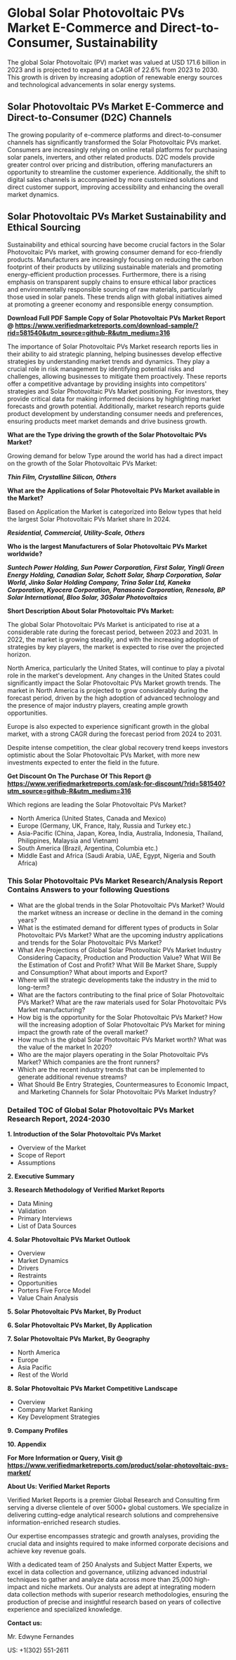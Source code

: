 <h1>Global Solar Photovoltaic PVs Market E-Commerce and Direct-to-Consumer, Sustainability</h1><p class=""><p>The global Solar Photovoltaic (PV) market was valued at USD 171.6 billion in 2023 and is projected to expand at a CAGR of 22.6% from 2023 to 2030. This growth is driven by increasing adoption of renewable energy sources and technological advancements in solar energy systems.</p><h2>Solar Photovoltaic PVs Market E-Commerce and Direct-to-Consumer (D2C) Channels</h2><p>The growing popularity of e-commerce platforms and direct-to-consumer channels has significantly transformed the Solar Photovoltaic PVs market. Consumers are increasingly relying on online retail platforms for purchasing solar panels, inverters, and other related products. D2C models provide greater control over pricing and distribution, offering manufacturers an opportunity to streamline the customer experience. Additionally, the shift to digital sales channels is accompanied by more customized solutions and direct customer support, improving accessibility and enhancing the overall market dynamics.</p><h2>Solar Photovoltaic PVs Market Sustainability and Ethical Sourcing</h2><p>Sustainability and ethical sourcing have become crucial factors in the Solar Photovoltaic PVs market, with growing consumer demand for eco-friendly products. Manufacturers are increasingly focusing on reducing the carbon footprint of their products by utilizing sustainable materials and promoting energy-efficient production processes. Furthermore, there is a rising emphasis on transparent supply chains to ensure ethical labor practices and environmentally responsible sourcing of raw materials, particularly those used in solar panels. These trends align with global initiatives aimed at promoting a greener economy and responsible energy consumption.</p></p><p class=""><strong>Download Full PDF Sample Copy of Solar Photovoltaic PVs Market Report @ <a href="https://www.verifiedmarketreports.com/download-sample/?rid=581540&utm_source=github-R&utm_medium=316" target="_blank">https://www.verifiedmarketreports.com/download-sample/?rid=581540&utm_source=github-R&utm_medium=316</a></strong></p><p>The importance of&nbsp;Solar Photovoltaic PVs Market research reports lies in their ability to aid strategic planning, helping businesses develop effective strategies by understanding market trends and dynamics. They play a crucial role in risk management by identifying potential risks and challenges, allowing businesses to mitigate them proactively. These reports offer a competitive advantage by providing insights into competitors' strategies and Solar Photovoltaic PVs Market positioning. For investors, they provide critical data for making informed decisions by highlighting market forecasts and growth potential. Additionally, market research reports guide product development by understanding consumer needs and preferences, ensuring products meet market demands and drive business growth.</p><p><strong>What are the&nbsp;Type driving the growth of the Solar Photovoltaic PVs Market?</strong></p><p id="" class="">Growing demand for below Type around the world has had a direct impact on the growth of the Solar Photovoltaic PVs Market:</p><p class=""><em><strong>Thin Film, Crystalline Silicon, Others</strong></em></p><p class=""><strong>What are the&nbsp;Applications&nbsp;of Solar Photovoltaic PVs Market available in the Market?</strong></p><p id="" class="">Based on Application the Market is categorized into Below types that held the largest Solar Photovoltaic PVs Market share In 2024.</p><p class=""><em><strong>Residential, Commercial, Utility-Scale, Others</strong></em></p><p class=""><strong>Who is the largest Manufacturers of Solar Photovoltaic PVs Market worldwide?</strong></p><p><em><strong>Suntech Power Holding, Sun Power Corporation, First Solar, Yingli Green Energy Holding, Canadian Solar, Schott Solar, Sharp Corporation, Solar World, Jinko Solar Holding Company, Trina Solar Ltd, Kaneka Corporation, Kyocera Corporation, Panasonic Corporation, Renesola, BP Solar International, Bloo Solar, 3GSolar Photovoltaics</strong></em></p><p id="" class=""><strong>Short Description About Solar Photovoltaic PVs Market:</strong></p><p>The global Solar Photovoltaic PVs Market is anticipated to rise at a considerable rate during the forecast period, between 2023 and 2031. In 2022, the market is growing steadily, and with the increasing adoption of strategies by key players, the market is expected to rise over the projected horizon.</p><p>North America, particularly the United States, will continue to play a pivotal role in the market's development. Any changes in the United States could significantly impact the Solar Photovoltaic PVs Market growth trends. The market in North America is projected to grow considerably during the forecast period, driven by the high adoption of advanced technology and the presence of major industry players, creating ample growth opportunities.</p><p>Europe is also expected to experience significant growth in the global market, with a strong CAGR during the forecast period from 2024 to 2031.</p><p>Despite intense competition, the clear global recovery trend keeps investors optimistic about the Solar Photovoltaic PVs Market, with more new investments expected to enter the field in the future.</p><p id="" class=""><strong>Get Discount On The Purchase Of This Report @ <a href="https://www.verifiedmarketreports.com/ask-for-discount/?rid=581540?utm_source=github-R&utm_medium=316" target="_blank">https://www.verifiedmarketreports.com/ask-for-discount/?rid=581540?utm_source=github-R&utm_medium=316</a></strong></p><p class="">Which regions are leading the Solar Photovoltaic PVs Market?</p><ul><li>North America (United States, Canada and Mexico)</li><li>Europe (Germany, UK, France, Italy, Russia and Turkey etc.)</li><li>Asia-Pacific (China, Japan, Korea, India, Australia, Indonesia, Thailand, Philippines, Malaysia and Vietnam)</li><li>South America (Brazil, Argentina, Columbia etc.)</li><li>Middle East and Africa (Saudi Arabia, UAE, Egypt, Nigeria and South Africa)</li></ul><h3 id="" class="">This Solar Photovoltaic PVs Market Research/Analysis Report Contains Answers to your following Questions</h3><ul><li>What are the global trends in the Solar Photovoltaic PVs Market? Would the market witness an increase or decline in the demand in the coming years?</li><li>What is the estimated demand for different types of products in Solar Photovoltaic PVs Market? What are the upcoming industry applications and trends for the Solar Photovoltaic PVs Market?</li><li>What Are Projections of Global Solar Photovoltaic PVs Market Industry Considering Capacity, Production and Production Value? What Will Be the Estimation of Cost and Profit? What Will Be Market Share, Supply and Consumption? What about imports and Export?</li><li>Where will the strategic developments take the industry in the mid to long-term?</li><li>What are the factors contributing to the final price of Solar Photovoltaic PVs Market? What are the raw materials used for Solar Photovoltaic PVs Market manufacturing?</li><li>How big is the opportunity for the Solar Photovoltaic PVs Market? How will the increasing adoption of Solar Photovoltaic PVs Market for mining impact the growth rate of the overall market?</li><li>How much is the global Solar Photovoltaic PVs Market worth? What was the value of the market In 2020?</li><li>Who are the major players operating in the Solar Photovoltaic PVs Market? Which companies are the front runners?</li><li>Which are the recent industry trends that can be implemented to generate additional revenue streams?</li><li>What Should Be Entry Strategies, Countermeasures to Economic Impact, and Marketing Channels for Solar Photovoltaic PVs Market Industry?</li></ul><h3 id="" class="">Detailed TOC of Global Solar Photovoltaic PVs Market Research Report, 2024-2030</h3><p id="" class=""><strong>1. Introduction of the Solar Photovoltaic PVs Market</strong></p><ul><li>Overview of the Market</li><li>Scope of Report</li><li>Assumptions</li></ul><p id="" class=""><strong>2. Executive Summary</strong></p><p id="" class=""><strong>3. Research Methodology of Verified Market Reports</strong></p><ul><li>Data Mining</li><li>Validation</li><li>Primary Interviews</li><li>List of Data Sources</li></ul><p id="" class=""><strong>4. Solar Photovoltaic PVs Market Outlook</strong></p><ul><li>Overview</li><li>Market Dynamics</li><li>Drivers</li><li>Restraints</li><li>Opportunities</li><li>Porters Five Force Model</li><li>Value Chain Analysis</li></ul><p id="" class=""><strong>5. Solar Photovoltaic PVs Market, By Product</strong></p><p id="" class=""><strong>6. Solar Photovoltaic PVs Market, By Application</strong></p><p id="" class=""><strong>7. Solar Photovoltaic PVs Market, By Geography</strong></p><ul><li>North America</li><li>Europe</li><li>Asia Pacific</li><li>Rest of the World</li></ul><p id="" class=""><strong>8. Solar Photovoltaic PVs Market Competitive Landscape</strong></p><ul><li>Overview</li><li>Company Market Ranking</li><li>Key Development Strategies</li></ul><p id="" class=""><strong>9. Company Profiles</strong></p><p id="" class=""><strong>10. Appendix</strong></p><p id="" class=""><strong>For More Information or Query, Visit @ <a href="https://www.verifiedmarketreports.com/product/solar-photovoltaic-pvs-market/" target="_blank">https://www.verifiedmarketreports.com/product/solar-photovoltaic-pvs-market/</a></strong></p><p id="" class=""><strong>About Us: Verified Market Reports</strong></p><p id="" class="">Verified Market Reports is a premier Global Research and Consulting firm serving a diverse clientele of over 5000+ global customers. We specialize in delivering cutting-edge analytical research solutions and comprehensive information-enriched research studies.</p><p id="" class="">Our expertise encompasses strategic and growth analyses, providing the crucial data and insights required to make informed corporate decisions and achieve key revenue goals.</p><p id="" class="">With a dedicated team of 250 Analysts and Subject Matter Experts, we excel in data collection and governance, utilizing advanced industrial techniques to gather and analyze data across more than 25,000 high-impact and niche markets. Our analysts are adept at integrating modern data collection methods with superior research methodologies, ensuring the production of precise and insightful research based on years of collective experience and specialized knowledge.</p><p id="" class=""><strong>Contact us:</strong></p><p id="" class="">Mr. Edwyne Fernandes</p><p id="" class="">US: +1(302) 551-2611</p>